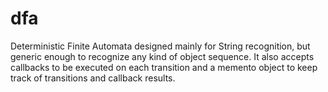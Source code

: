 # dfa
Deterministic Finite Automata designed mainly for String recognition, but generic enough to recognize any kind of object sequence. It also accepts callbacks to be executed on each transition and a memento object to keep track of transitions and callback results.

